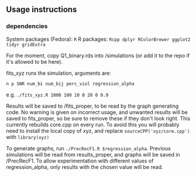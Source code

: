 ## Usage instructions

### dependencies
System packages (Fedora): `R`
R packages: `Rcpp dplyr RColorBrewer ggplot2 tidyr gridExtra`

For the moment, copy Q1_binary.rds into /simulations (or add it to the repo if it's allowed to be here).

fits_xyz runs the simulation, arguments are:

`n p SNR num_bi num_bij perc_viol regression_alpha`

e.g. `./fits_xyz.R 1000 100 10 0 20 0 0.9`

Results will be saved to /fits_proper, to be read by the graph generating code.
No warning is given on incorrect usage, and unwanted results will be saved to fits_proper, so be sure to remove these if they don't look right.
This currently rebuilds core.cpp on every run. To avoid this you will probably need to install the local copy of xyz, and replace `sourceCPP('xyz/core.cpp')` with `library(xyz)`

To generate graphs, run `./PrecRecF1.R $regression_alpha`. Previous simulations will be read from results_proper, and graphs will be saved in /PrecRecF1. To allow experimentation with different values of regression_alpha, only results with the chosen value will be read.
